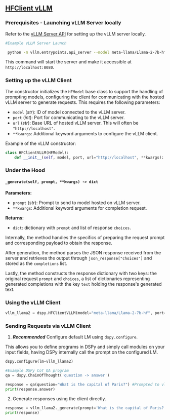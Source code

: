 ## [HFClient vLLM](https://github.com/vllm-project/vllm)

### Prerequisites - Launching vLLM Server locally

Refer to the [vLLM Server API](/api/hosting_language_models_locally/vLLM) for setting up the vLLM server locally.

```bash
#Example vLLM Server Launch

 python -m vllm.entrypoints.api_server --model meta-llama/Llama-2-7b-hf --port 8080
```

This command will start the server and make it accessible at `http://localhost:8080`.


### Setting up the vLLM Client

The constructor initializes the `HFModel` base class to support the handling of prompting models, configuring the client for communicating with the hosted vLLM server to generate requests. This requires the following parameters:

- `model` (_str_): ID of model connected to the vLLM server.
- `port` (_int_): Port for communicating to the vLLM server. 
- `url` (_str_): Base URL of hosted vLLM server. This will often be `"http://localhost"`.
- `**kwargs`: Additional keyword arguments to configure the vLLM client.

Example of the vLLM constructor:

```python
class HFClientVLLM(HFModel):
    def __init__(self, model, port, url="http://localhost", **kwargs):
```

### Under the Hood

#### `_generate(self, prompt, **kwargs) -> dict`

**Parameters:**
- `prompt` (_str_): Prompt to send to model hosted on vLLM server.
- `**kwargs`: Additional keyword arguments for completion request.

**Returns:**
- `dict`: dictionary with `prompt` and list of response `choices`.

Internally, the method handles the specifics of preparing the request prompt and corresponding payload to obtain the response. 

After generation, the method parses the JSON response received from the server and retrieves the output through `json_response["choices"]` and stored as the `completions` list.

Lastly, the method constructs the response dictionary with two keys: the original request `prompt` and `choices`, a list of dictionaries representing generated completions with the key `text` holding the response's generated text.

### Using the vLLM Client

```python
vllm_llama2 = dspy.HFClientVLLM(model="meta-llama/Llama-2-7b-hf", port=8080, url="http://localhost")
```

### Sending Requests via vLLM Client

1) _**Recommended**_ Configure default LM using `dspy.configure`.

This allows you to define programs in DSPy and simply call modules on your input fields, having DSPy internally call the prompt on the configured LM.

```python
dspy.configure(lm=vllm_llama2)

#Example DSPy CoT QA program
qa = dspy.ChainOfThought('question -> answer')

response = qa(question="What is the capital of Paris?") #Prompted to vllm_llama2
print(response.answer)
```

2) Generate responses using the client directly.

```python
response = vllm_llama2._generate(prompt='What is the capital of Paris?')
print(response)
```